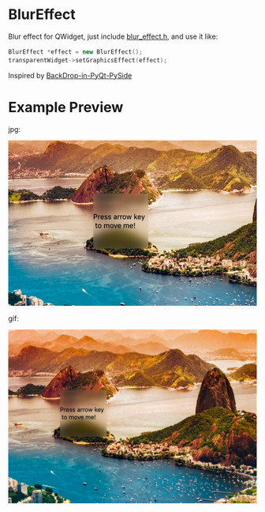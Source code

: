 # BlurEffect

Blur effect for QWidget, just include [blur_effect.h](blur_effect.h), and use it like:

```c++
BlurEffect *effect = new BlurEffect();
transparentWidget->setGraphicsEffect(effect);
```

Inspired by [BackDrop-in-PyQt-PySide](https://github.com/GvozdevLeonid/BackDrop-in-PyQt-PySide)

# Example Preview

jpg:

![example.jpg](res%2Fexample.jpg)

gif:

![example.gif](res%2Fexample.gif)